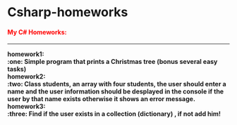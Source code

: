 # Csharp-homeworks 
<b><h4 style="color:red;">My C# Homeworks:</h4> <b>
<hr>
homework1: </br>
:one: Simple program that prints a Christmas tree
(bonus several easy tasks)</br>
 homework2: </br>
:two: Class students, an array with four students, the user should enter a name and the user information should be desplayed in the console if the user by that name exists otherwise it shows an error message.</br>
homework3: </br>
:three: Find if the user exists in a collection (dictionary) , if not add him!</br>


